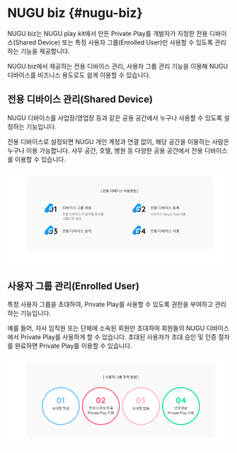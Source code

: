 NUGU biz {#nugu-biz}
====================

NUGU biz는 NUGU play kit에서 만든 Private Play를 개발자가 지정한 전용 디바이스(Shared Device) 또는 특정 사용자 그룹(Enrolled User)만 사용할 수 있도록 관리하는 기능을 제공합니다.

NUGU biz에서 제공하는 전용 디바이스 관리, 사용자 그룹 관리 기능을 이용해 NUGU 디바이스를 비즈니스 용도로도 쉽게 이용할 수 있습니다.

## 전용 디바이스 관리(Shared Device)

NUGU 디바이스를 사업장/영업장 등과 같은 공용 공간에서 누구나 사용할 수 있도록 설정하는 기능입니다.

전용 디바이스로 설정되면 NUGU 개인 계정과 연결 없이, 해당 공간을 이용하는 사람은 누구나 이용 가능합니다. 사무 공간, 호텔, 병원 등 다양한 공용 공간에서 전용 디바이스를 이용할 수 있습니다.

![](../images/nugu-developers-an-overview/ch1_12_01.png)

## 사용자 그룹 관리(Enrolled User)

특정 사용자 그룹을 초대하여, Private Play를 사용할 수 있도록 권한을 부여하고 관리하는 기능입니다.

예를 들어, 자사 임직원 또는 단체에 소속된 회원만 초대하여 회원들의 NUGU 디바이스에서 Private Play를 사용하게 할 수 있습니다. 초대된 사용자가 초대 승인 및 인증 절차를 완료하면 Private Play를 이용할 수 있습니다.

![](../images/nugu-developers-an-overview/ch1_12_02.png)
